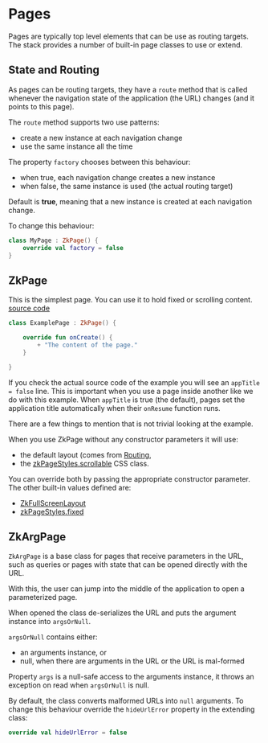 # Pages

Pages are typically top level elements that can be use as routing targets. The stack provides a number of built-in page
classes to use or extend.

## State and Routing

As pages can be routing targets, they have a `route` method that is called whenever
the navigation state of the application (the URL) changes (and it points to this page).

The `route` method supports two use patterns:

- create a new instance at each navigation change
- use the same instance all the time

The property `factory` chooses between this behaviour:

- when true, each navigation change creates a new instance
- when false, the same instance is used (the actual routing target)

Default is **true**, meaning that a new instance is created at each
navigation change.

To change this behaviour:

```kotlin
class MyPage : ZkPage() {
    override val factory = false
}
```

## ZkPage

This is the simplest page. You can use it to hold fixed or scrolling content. [source code](/lib/examples/src/jsMain/kotlin/zakadabar/lib/examples/frontend/pages/PageExample.kt)

```kotlin
class ExamplePage : ZkPage() {

    override fun onCreate() {
        + "The content of the page."
    }

}
```

<div data-zk-enrich="PageExample"></div>

If you check the actual source code of the example you will see an `appTitle = false` line. This is important when you
use a page inside another like we do with this example. When `appTitle` is true (the default), pages set the application
title automatically when their `onResume` function runs.

There are a few things to mention that is not trivial looking at the example.

When you use ZkPage without any constructor parameters it will use:

* the default layout (comes from [Routing](../structure/Routing.md),
* the [zkPageStyles.scrollable](/core/core/src/jsMain/kotlin/zakadabar/stack/frontend/builtin/pages/zkPageStyles.kt) CSS class.

You can override both by passing the appropriate constructor parameter. The other built-in values defined are:

* [ZkFullScreenLayout](/core/core/src/jsMain/kotlin/zakadabar/stack/frontend/builtin/layout/ZkFullScreenLayout.kt)
* [zkPageStyles.fixed](/core/core/src/jsMain/kotlin/zakadabar/stack/frontend/builtin/pages/zkPageStyles.kt)

## ZkArgPage

`ZkArgPage` is a base class for pages that receive parameters in the URL, such as queries
or pages with state that can be opened directly with the URL.

With this, the user can jump into the middle of the application to open a parameterized page.

When opened the class de-serializes the URL and puts the argument instance into `argsOrNull`.

`argsOrNull` contains either:

- an arguments instance, or
- null, when there are arguments in the URL or the URL is mal-formed

Property `args` is a null-safe access to the arguments instance, it throws an 
exception on read when `argsOrNull` is null.

By default, the class converts malformed URLs into `null` arguments. To change this
behaviour override the `hideUrlError` property in the extending class:

```kotlin
override val hideUrlError = false
```